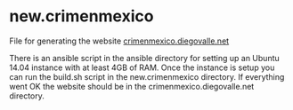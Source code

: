 # new.crimenmexico

File for generating the website
[crimenmexico.diegovalle.net](http://crimenmexico.diegovalle.net)

There is an ansible script in the ansible directory for setting up an
Ubuntu 14.04 instance with at least 4GB of RAM. Once the instance is
setup you can run the build.sh script in the new.crimenmexico
directory. If everything went OK the website should be in the
crimenmexico.diegovalle.net directory.
